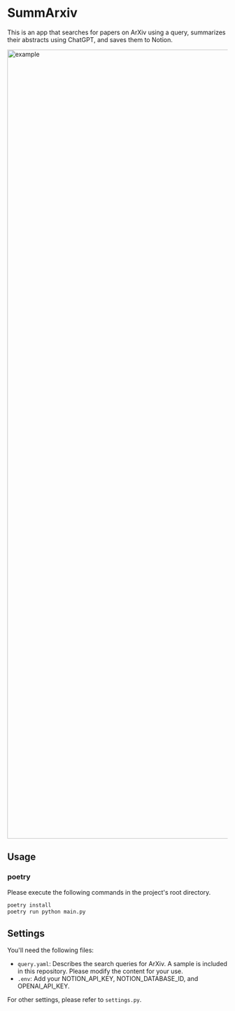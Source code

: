 # SummArxiv
This is an app that searches for papers on ArXiv using a query, summarizes their abstracts using ChatGPT, and saves them to Notion.

<img width="1802" alt="example" src="https://github.com/aRySt0cat/SummArxiv/assets/55921454/ac774d4e-0af6-4c52-b0b8-80f3755ddc6c">

## Usage
### poetry
Please execute the following commands in the project's root directory.
```sh
poetry install
poetry run python main.py
```

## Settings
You'll need the following files:

- `query.yaml`: Describes the search queries for ArXiv. A sample is included in this repository. Please modify the content for your use.
- `.env`: Add your NOTION_API_KEY, NOTION_DATABASE_ID, and OPENAI_API_KEY.  

For other settings, please refer to `settings.py`.
